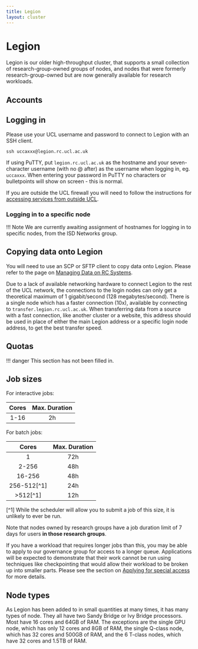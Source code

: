 ```yaml
---
title: Legion
layout: cluster
---
```

# Legion

Legion is our older high-throughput cluster, that supports a small collection of research-group-owned groups of nodes, and nodes that were formerly research-group-owned but are now generally available for research workloads.

## Accounts

## Logging in

Please use your UCL username and password to connect to Legion with an SSH client.

```
ssh uccaxxx@legion.rc.ucl.ac.uk
```

If using PuTTY, put `legion.rc.ucl.ac.uk` as the hostname and your
seven-character username (with no @ after) as the username when logging
in, eg. `uccaxxx`. When entering your password in PuTTY no characters or
bulletpoints will show on screen - this is normal.

If you are outside the UCL firewall you will need to follow the
instructions for [accessing services from outside UCL](Accessing_RC_Systems.md).

### Logging in to a specific node

!!! Note
    We are currently awaiting assignment of hostnames for logging in to specific nodes, from the ISD Networks group.

## Copying data onto Legion

You will need to use an SCP or SFTP client to copy data onto Legion.
Please refer to the page on [Managing Data on RC Systems](Managing_Data.md).

Due to a lack of available networking hardware to connect Legion to the rest of the UCL network, the connections to the login nodes can only get a theoretical maximum of 1 gigabit/second (128 megabytes/second). There is a single node which has a faster connection (10x), available by connecting to `transfer.legion.rc.ucl.ac.uk`. When transferring data from a source with a fast connection, like another cluster or a website, this address should be used in place of either the main Legion address or a specific login node address, to get the best transfer speed.

## Quotas

!!! danger
    This section has not been filled in.

## Job sizes

For interactive jobs:

| Cores    | Max. Duration |
|:--------:|:-------------:|
|  1-16    | 2h            |

For batch jobs:

| Cores       | Max. Duration |
|:-----------:|:-------------:|
| 1           | 72h           |
| 2-256       | 48h           |
| 16-256      | 48h           |
| 256-512[^1] | 24h           |
| >512[^1]    | 12h           |

[^1] While the scheduler will allow you to submit a job of this size, it is unlikely to ever be run.

Note that nodes owned by research groups have a job duration limit of 7 days for users **in those research groups**.

If you have a workload that requires longer jobs than this, you may be able to apply to our governance group for access to a longer queue. Applications will be expected to demonstrate that their work cannot be run using techniques like checkpointing that would allow their workload to be broken up into smaller parts. Please see the section on [Applying for special access](CRAG_Exceptions.md) for more details.

## Node types

As Legion has been added to in small quantities at many times, it has many types of node. They all have two Sandy Bridge or Ivy Bridge processors. Most have 16 cores and 64GB of RAM. The exceptions are the single GPU node, which has only 12 cores and 8GB of RAM, the single Q-class node, which has 32 cores and 500GB of RAM, and the 6 T-class nodes, which have 32 cores and 1.5TB of RAM.

<!--
| Class | Processor                       | RAM | Disk | Network |
|:-----:|:-------------------------------:|:---:|:----:|:-------:|
| Q     | 2 ⨉ Intel Xeon E5-4620 0 @ 2.20GHz
| S     | 2 ⨉ Intel Xeon E5-2650 v2 @ 2.60GHz | 
| T     | 2 ⨉ Intel Xeon E5-4620 0 @ 2.20GHz
| U     | 2 ⨉ Intel Xeon E5-2650 v2 @ 2.60GHz | 


-->

